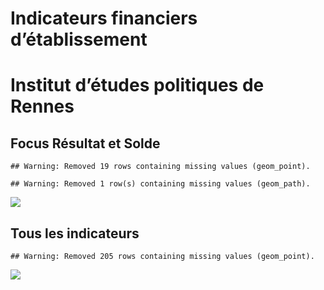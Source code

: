 Indicateurs financiers d’établissement
================

# Institut d’études politiques de Rennes

## Focus Résultat et Solde

    ## Warning: Removed 19 rows containing missing values (geom_point).

    ## Warning: Removed 1 row(s) containing missing values (geom_path).

![](institut_d_études_politiques_de_rennes_files/figure-gfm/etab.focus-1.png)<!-- -->

## Tous les indicateurs

    ## Warning: Removed 205 rows containing missing values (geom_point).

![](institut_d_études_politiques_de_rennes_files/figure-gfm/etab-1.png)<!-- -->
